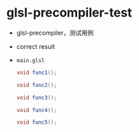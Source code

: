 # glsl-precompiler-test

* glsl-precompiler，测试用例

* correct result

* `main.glsl`

  ```glsl
  void func1();
  
  void func2();
  
  void func3();
  
  void func4();
  
  void func5();
  ```

  
